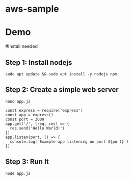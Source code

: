 # aws-sample


# Demo 

#Install needed 

## Step 1: Install nodejs 
```
sudo apt update && sudo apt install -y nodejs npm
```

## Step 2: Create a simple web server
```
nano app.js
```

```
const express = require('express')
const app = express()
const port = 3000
app.get('/', (req, res) => {
  res.send('Hello World!')
})
app.listen(port, () => {
  console.log(`Example app listening on port ${port}`)
})
```

## Step 3: Run It
```
node app.js
```
